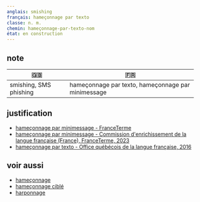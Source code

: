 ```yaml
---
anglais: smishing
français: hameçonnage par texto
classe: n. m.
chemin: hameçonnage-par-texto-nom
état: en construction
---
```

## note

🇬🇧 | 🇫🇷
---|---
smishing, SMS phishing|hameçonnage par texto, hameçonnage par minimessage

## justification

- [hameçonnage par minimessage - FranceTerme](https://www.culture.fr/franceterme/terme/JURI93)
- [hameçonnage par minimessage - Commission d'enrichissement de la langue française (France), FranceTerme, 2023](https://vitrinelinguistique.oqlf.gouv.qc.ca/fiche-gdt/fiche/26561527/hameconnage-par-minimessage)
- [hameçonnage par texto - Office québécois de la langue française, 2016](https://vitrinelinguistique.oqlf.gouv.qc.ca/fiche-gdt/fiche/26542408/hameconnage-par-texto)

## voir aussi

- [hameçonnage](hameçonnage-nom.html)
- [hameçonnage ciblé](hameçonnage-ciblé-nom.html)
- [harponnage](harponnage-nom.html)
